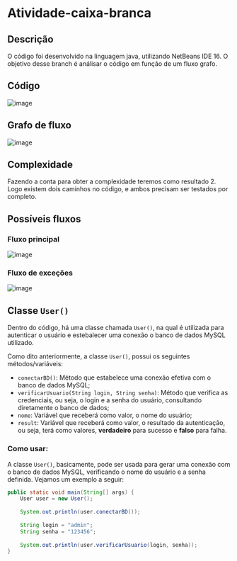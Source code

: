 # Atividade-caixa-branca

## Descrição
O código foi desenvolvido na linguagem java, utilizando NetBeans IDE 16. O objetivo desse branch é análisar o código em função de um fluxo grafo.

## Código
![image](https://github.com/yVinii/CaixaBranca/assets/117307556/6f13fdfa-dd7c-49a7-a693-43e95713880e)

## Grafo de fluxo
![image](https://github.com/yVinii/CaixaBranca/assets/117307556/d334bc4c-352e-4082-b218-b941c3c9d122)

## Complexidade
Fazendo a conta para obter a complexidade teremos como resultado 2. Logo existem dois caminhos no código, e ambos precisam ser testados por completo.

## Possíveis fluxos
### Fluxo principal
![image](https://github.com/yVinii/CaixaBranca/assets/117307556/cf11f0ca-dfc7-4bf5-bf8a-ebd79d1f58ce)

### Fluxo de exceções
![image](https://github.com/yVinii/CaixaBranca/assets/117307556/891d77ba-fce1-4d2d-b421-5d269e1739dc)

## **Classe `User()`**

Dentro do código, há uma classe chamada `User()`, na qual é utilizada para autenticar o usuário e estebalecer uma conexão o banco de dados MySQL utilizado.

Como dito anteriormente, a classe `User()`, possui os seguintes métodos/variáveis:
- `conectarBD()`: Método que estabelece uma conexão efetiva com o banco de dados MySQL;
- `verificarUsuario(String login, String senha)`: Método que verifica as credenciais, ou seja, o login e a senha do usuário, consultando diretamente o banco de dados;
- `nome`: Variável que receberá como valor, o nome do usuário;
- `result`: Variável que receberá como valor, o resultado da autenticação, ou seja, terá como valores, **verdadeiro** para sucesso e **falso** para falha. 

### **Como usar:**

A classe `User()`, basicamente, pode ser usada para gerar uma conexão com o banco de dados MySQL, verificando o nome do usuário e a senha definida. Vejamos um exemplo a seguir:

```java
public static void main(String[] args) {
    User user = new User();
		
    System.out.println(user.conectarBD());
		
    String login = "admin";
    String senha = "123456";
		
    System.out.println(user.verificarUsuario(login, senha));
}
